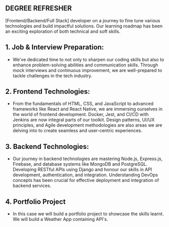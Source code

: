 ## DEGREE REFRESHER

[Frontend/Backend/Full Stack] developer on a journey to fine tune various technologies and build impactful solutions. Our learning roadmap has been an exciting exploration of both technical and soft skills.

## 1. Job & Interview Preparation:
- We've dedicated time to not only to sharpen our coding skills but also to enhance problem-solving abilities and communication skills. Through mock interviews and continuous improvement, we are well-prepared to tackle challenges in the tech industry.

## 2. Frontend Technologies:
- From the fundamentals of HTML, CSS, and JavaScript to advanced frameworks like React and React Native, we are immersing ourselves in the world of frontend development. Docker, Jest, and CI/CD with Jenkins are now integral parts of our toolkit. Design patterns, UI/UX principles, and Agile development methodologies are also areas we are delving into to create seamless and user-centric experiences.

## 3. Backend Technologies:
- Our journey in backend technologies are mastering Node.js, Express.js, Firebase, and database systems like MongoDB and PostgreSQL. Developing RESTful APIs using Django and honour our skills in API development, authentication, and integration. Understanding DevOps concepts has been crucial for effective deployment and integration of backend services.

## 4. Portfolio Project
- In this case we will build a portfolio project to showcase the skills learnt. We will build a Weather App containing API's.
